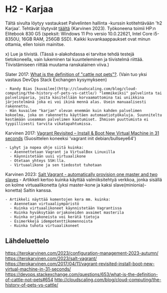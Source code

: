 # H2 - Karjaa

Tältä sivulta löytyy vastaukset Palvelinten hallinta -kurssin kotitehtävään 'h2 Karjaa'. Tehtävät löytyvät [täältä](https://terokarvinen.com/2023/configuration-management-2023-autumn/) (Karvinen 2023). Työkoneena toimii HP:n Elitebook 830 G5 (speksit: Windows 11 Pro versio 10.0.22621, Intel Core i5-8350U, 16GB RAM, 256GB SSD). Kaikki kuvankaappaukset ovat minun ottamia, ellen toisin mainitse.

x) Lue ja tiivistä. (Tässä x-alakohdassa ei tarvitse tehdä testejä tietokoneella, vain lukeminen tai kuunteleminen ja tiivistelmä riittää. Tiivistämiseen riittää muutama ranskalainen viiva.)

  Slater 2017: [What is the definition of "cattle not pets"?](https://devops.stackexchange.com/questions/653/what-is-the-definition-of-cattle-not-pets#654). (Vain tuo yksi vastaus DevOps Stack Exchangen kysymykseen)
  
    - Randy Bias [kuvailee](http://cloudscaling.com/blog/cloud-computing/the-history-of-pets-vs-cattle/) "lemmikeiksi" palvelinta tai palvelinparia, joita käsitellään korvaamattomina tai uniikkina järjestelmänä joka ei voi ikinä mennä alas. Usein manuaalisesti rakennettu.
    - Hän kuvailee "karjan" olevan enemmän kuin kahden palvelimen kokoelma, joka on rakennettu käyttäen automaatiotyökaluja. Suunniteltu kestämään useamman palvelimen kaatumiset. Ihmisen puuttumista ei tyypillisesti tarvita vikatapahtumissa.
    
  Karvinen 2017: [Vagrant Revisited – Install & Boot New Virtual Machine in 31 seconds](https://terokarvinen.com/2017/04/11/vagrant-revisited-install-boot-new-virtual-machine-in-31-seconds/) (Suosittelen koneeksi 'vagrant init debian/bullseye64')
  
    - Lyhyt ja nopea ohje siitä kuinka:
      - Asennettetaan Vagrant ja VirtualBox Linuxilla
      - Käynnistetään uusi virtuaalikone
      - Otetaan yhteys SSH:lla.
      - Virtuaalikone ja sen tiedostot tuhotaan
      
  Karvinen 2023: [Salt Vagrant - automatically provision one master and two slaves](https://terokarvinen.com/2023/salt-vagrant/)
    - Artikkeli kertoo kuinka käyttää valmiiksitehtyä verkkoa, jonka sisällä on kolme virtuaalikonetta (yksi master-kone ja kaksi slave(minionia)-konetta) Saltin kanssa.
    
    - Artikkeli näyttää komentojen kera mm. kuinka:
      - Asennetaan virtuaaliympäristö
      - Kuinka virtuaalikoneet käynnistetään Vagrantissa
      - Kuinka hyväksytään orjakoneiden avaimet masterila
      - Kuinka orjakoneista voi kerätä tietoja
      - Esimerkkejä idempotenttikomennoista
      - Kuinka tuhota virtuaalikoneet
    



## Lähdeluettelo
https://terokarvinen.com/2023/configuration-management-2023-autumn/
https://terokarvinen.com/2023/salt-vagrant/
https://terokarvinen.com/2017/04/11/vagrant-revisited-install-boot-new-virtual-machine-in-31-seconds/
https://devops.stackexchange.com/questions/653/what-is-the-definition-of-cattle-not-pets#654
http://cloudscaling.com/blog/cloud-computing/the-history-of-pets-vs-cattle/
